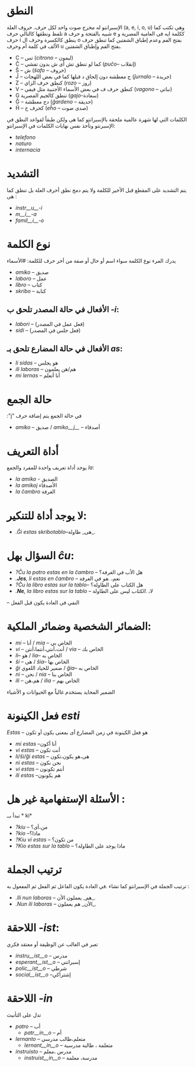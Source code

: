 # النطق

الإسبرانتو له مخرج صوت واحد لكل حرف. حروف العلة  (a, e, i, o, u) وهي تكتب كما تلفظ ونطقها كالتالي حرف a شبيه بالفتحة و حرف e ككلمة ايه فى العامية المصرية و حرف i ينطق كالكسرة وحرف ال o بفتح الفم وعدم إطباق الشفتين كما تنطق حرف الألف في كلمة أم وحرف u بفتح الفم وإطباق الشفتين.
- C – تس (*citrono* – ليمون)
- Ĉ –  كما لو تنطق تش  أى ش بدون تفشي  (*puĉo*– إنقلاب)
- Ŝ – ش (*ŝafo* – خروف)
- Ĵ – ج معطشة دون إلحاق د قبلها كما في  بعض اللهجات (*ĵurnalo* – جريدة)
- Z –  كنطق حرف الزاي (*rozo* – روز)
- V – كنطق حرف ف في بعض الأسماء الأجنبية مثل فيفي (*vagono* – نباتي)
- G  تنطق كالجيم المصرية (*gajo*-سعادة)
- Ĝ – دج معطشة (*ĝardeno* – حديقة)
- Ĥ – كحرف خ (*eĥo* – صدى صوت)

الكلمات التي لها شهرة عالمية ملحقة بالإسبرانتو كما هى ولكن طبقاً لقواعد النطق في الإسبرنتو وتأخذ نفس نهايات الكلمات في الإسبرانتو:   
- *telefono*
- *naturo*
- *internacia*


# التشديد

يتم التشديد على المقطع قبل الأخير للكلمة ولا يتم دمج نطق أحرف العلة بل تنطق كما هى :
- *instr__u__-i*
- *m__i__-a*
- *famil__i__-o*


# نوع الكلمة

يدرك المرء نوع الكلمة سواء اسم أو حال أو صفة من أخر حرف للكلمة:
#الأسماء

  - *amiko* – صديق
  - *laboro* – عمل
  - *libro* – كتاب
  - *skribo* – كتابة

## الأفعال في حالة المصدر تلحق ب *-i*:

  - *labori* – (فعل عمل في المصدر)
  - *sidi* – (فعل جلس في المصدر)

## الأفعال في  حالة المضارع تلحق بـ *as*:
  - *li sidas* – هو يجلس
  - *ili laboras* – هم/هن يعلمون
  - *mi lernas* – أنا أتعلم 

# حالة الجمع 

:"j" في حالة الجمع يتم إضافة حرف 
  
- *amiko* – صديق /  *amiko__j__* – أصدقاء
  

# أداة التعريف
يوجد أداة تعريف واحدة للمفرد والجمع *la*:

-   *la amiko*  - الصديق
-  *la amikoj*   الأصدقاء
-  *la ĉambro*  الغرفة 
# لا يوجد أداة للتنكير:
  - *.Ĝi estas skribotablo*–هى_ طاولة_. 


# السؤال بهل *ĉu*:
- *?_Ĉu_ la patro estas en la ĉambro* – هل الأب في الغرفة؟ 
- *._**Jes**_, li estas en ĉambro* – نعم، ._هو_ في الغرفة
- *?_Ĉu_ la libro estas sur la tablo*– هل الكتاب على الطاولة؟
- *._**Ne**_, la libro estas sur la tablo* – لا، ._الكتاب_ ليس على الطاولة



  
  

– النفي فى العادة يكون قبل الفعل 


# الضمائر الشخصية وضمائر الملكية:


- *mi*         – أنا          / *mia*     – الخاص بي 
- *vi*         – أنت،أنتي،أنتما،أنتن         / *via*     – الخاص بك 
- *li*– هو / *lia*– الخاص به 
-  *ŝi* – هى /  *ŝia*– الخاص بها 
- *ĝi* ضمير للحياد اللغوي / *ĝia*– الخاص به 
- *ni*         – نحن         / *nia*     – الخاص بنا 
- *ili*        – هم،هن          / *ilia*    – الخاص بهم 

الضمير المحايد يستخدم غالياً مع الحيوانات و الأشياء

#  فعل  الكينونة *esti*
*Estas* – هو فعل الكينونة في زمن المضارع أى بمعنى يكون أو تكون 

- *mi estas*	 –أنا أكون 
- *vi estas*	 – أنت تكون 
- *li/ŝi/ĝi estas*	 – هى،هو يكون،تكون   
- *ni estas*	 – نحن نكون 
- *vi estas*	 – أنتم تكونون  
- *ili estas*	 –هم يكونون 
# الأسئلة الإستفهامية غير هل :

تبدأ بــ * ki*
- *?_kiu_* – من،أى؟ 
- *?_kio_* –ماذا؟
- *?_Kiu_ vi estas* – من تكون؟
- *?_Kio_ estas sur la tablo* – ماذا يوجد على الطاولة؟


# ترتيب الجملة 
ترتيب الجملة في الإسبرانتو كما تشاء .في العادة يكون الفاعل ثم الفعل ثم المفعول به :
- *._Ili_ nun laboras* – هم_ يعملون الأن_.
- *._Nun_ ili laboras*  – الأن_ هم يعملون_. 
# اللاحقة *-ist*:

تعبر في الغالب عن الوظيفة أو معتقد فكري 
- *instru__ist__o* – مدرس
- *esperant__ist__o* – إسبرانتي
- *polic__ist__o* – شرطي
- *social__ist__o* –إشتراكي


# اللاحقة *-in*

تدل على التأنيث 
- *patro* – أب
    - *patr__in__o* – أم 
- *lernanto* – متعلم،طالب مدرسي 
    - *lernant__in__o* – متعلمة ، طالبة مدرسية
- *instruisto* – مدرس ،معلم 
    - *instruist__in__o* – مدرسة، معلمة 


